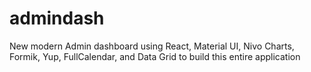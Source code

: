 # admindash
New modern Admin dashboard using React, Material UI, Nivo Charts, Formik, Yup, FullCalendar, and Data Grid to build this entire application
